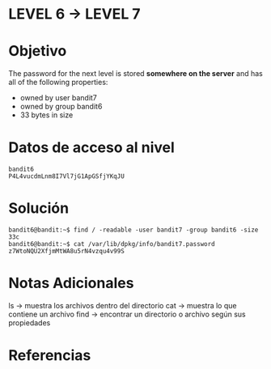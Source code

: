 # LEVEL 6 → LEVEL 7
# Objetivo
The password for the next level is stored **somewhere on the server** and has all of the following properties:

- owned by user bandit7
- owned by group bandit6
- 33 bytes in size
# Datos de acceso al nivel
```
bandit6
P4L4vucdmLnm8I7Vl7jG1ApGSfjYKqJU
```
# Solución
```
bandit6@bandit:~$ find / -readable -user bandit7 -group bandit6 -size 33c
bandit6@bandit:~$ cat /var/lib/dpkg/info/bandit7.password
z7WtoNQU2XfjmMtWA8u5rN4vzqu4v99S
```
# Notas Adicionales
ls → muestra los archivos dentro del directorio
cat → muestra lo que contiene un archivo
find → encontrar un directorio o archivo según sus propiedades
# Referencias